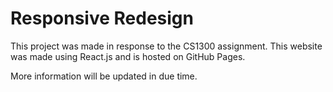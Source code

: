 # Responsive Redesign

This project was made in response to the CS1300 assignment. This website was made using React.js and is hosted on GitHub Pages.

More information will be updated in due time.
